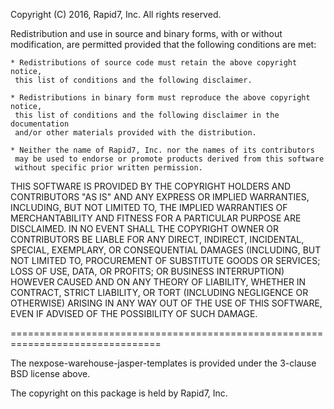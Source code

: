 Copyright (C) 2016, Rapid7, Inc.
All rights reserved.

Redistribution and use in source and binary forms, with or without modification,
are permitted provided that the following conditions are met:

    * Redistributions of source code must retain the above copyright notice,
     this list of conditions and the following disclaimer.

    * Redistributions in binary form must reproduce the above copyright notice,
     this list of conditions and the following disclaimer in the documentation
     and/or other materials provided with the distribution.

    * Neither the name of Rapid7, Inc. nor the names of its contributors
     may be used to endorse or promote products derived from this software
     without specific prior written permission.

THIS SOFTWARE IS PROVIDED BY THE COPYRIGHT HOLDERS AND CONTRIBUTORS "AS IS" AND
ANY EXPRESS OR IMPLIED WARRANTIES, INCLUDING, BUT NOT LIMITED TO, THE IMPLIED
WARRANTIES OF MERCHANTABILITY AND FITNESS FOR A PARTICULAR PURPOSE ARE
DISCLAIMED. IN NO EVENT SHALL THE COPYRIGHT OWNER OR CONTRIBUTORS BE LIABLE FOR
ANY DIRECT, INDIRECT, INCIDENTAL, SPECIAL, EXEMPLARY, OR CONSEQUENTIAL DAMAGES
(INCLUDING, BUT NOT LIMITED TO, PROCUREMENT OF SUBSTITUTE GOODS OR SERVICES;
LOSS OF USE, DATA, OR PROFITS; OR BUSINESS INTERRUPTION) HOWEVER CAUSED AND ON
ANY THEORY OF LIABILITY, WHETHER IN CONTRACT, STRICT LIABILITY, OR TORT
(INCLUDING NEGLIGENCE OR OTHERWISE) ARISING IN ANY WAY OUT OF THE USE OF THIS
SOFTWARE, EVEN IF ADVISED OF THE POSSIBILITY OF SUCH DAMAGE.

================================================================================

The nexpose-warehouse-jasper-templates is provided under the 3-clause BSD license above.

The copyright on this package is held by Rapid7, Inc.
